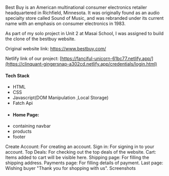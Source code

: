 Best Buy is an American multinational consumer electronics retailer headquartered in Richfield, Minnesota. It was originally found as an audio specialty store called Sound of Music, and was rebranded under its current name with an emphasis on consumer electronics in 1983.

As part of my solo  project in Unit 2 at Masai School, I was assigned to build the clone of the bestbuy website.

Original website link: https://www.bestbuy.com/

Netlify link of our project: [https://fanciful-unicorn-61bc77.netlify.app/](https://clinquant-gingersnap-a302cd.netlify.app/credentials/login.html)


#### Tech Stack
- HTML
- CSS
- Javascript(DOM Manipulation ,Local Storage)
-  Fatch Api
-  <h4>Home Page:</h4>
- containing navbar
- products
- footer

Create Account: For creating an account.
Sign in: For signing in to your account.
Top Deals: For checking out the top deals of the website.
Cart: Items added to cart will be visible here.
Shipping page: For filling the shipping address.
Payments page: For filling details of payment.
Last page: Wishing buyer "Thank you for shopping with us".
Screenshots
